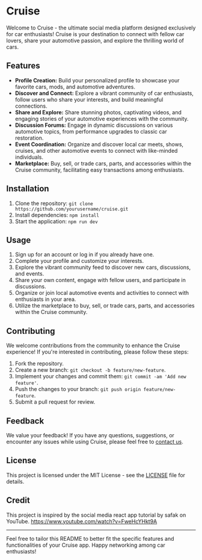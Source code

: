 # Cruise

Welcome to Cruise - the ultimate social media platform designed exclusively for car enthusiasts! Cruise is your destination to connect with fellow car lovers, share your automotive passion, and explore the thrilling world of cars.

## Features

- **Profile Creation:** Build your personalized profile to showcase your favorite cars, mods, and automotive adventures.
- **Discover and Connect:** Explore a vibrant community of car enthusiasts, follow users who share your interests, and build meaningful connections.
- **Share and Explore:** Share stunning photos, captivating videos, and engaging stories of your automotive experiences with the community.
- **Discussion Forums:** Engage in dynamic discussions on various automotive topics, from performance upgrades to classic car restoration.
- **Event Coordination:** Organize and discover local car meets, shows, cruises, and other automotive events to connect with like-minded individuals.
- **Marketplace:** Buy, sell, or trade cars, parts, and accessories within the Cruise community, facilitating easy transactions among enthusiasts.

## Installation

1. Clone the repository: `git clone https://github.com/yourusername/cruise.git`
2. Install dependencies: `npm install`
3. Start the application: `npm run dev`

## Usage

1. Sign up for an account or log in if you already have one.
2. Complete your profile and customize your interests.
3. Explore the vibrant community feed to discover new cars, discussions, and events.
4. Share your own content, engage with fellow users, and participate in discussions.
5. Organize or join local automotive events and activities to connect with enthusiasts in your area.
6. Utilize the marketplace to buy, sell, or trade cars, parts, and accessories within the Cruise community.

## Contributing

We welcome contributions from the community to enhance the Cruise experience! If you're interested in contributing, please follow these steps:

1. Fork the repository.
2. Create a new branch: `git checkout -b feature/new-feature`.
3. Implement your changes and commit them: `git commit -am 'Add new feature'`.
4. Push the changes to your branch: `git push origin feature/new-feature`.
5. Submit a pull request for review.

## Feedback

We value your feedback! If you have any questions, suggestions, or encounter any issues while using Cruise, please feel free to [contact us](mailto:feedback@cruiseapp.com).

## License

This project is licensed under the MIT License - see the [LICENSE](LICENSE) file for details.

## Credit

This project is inspired by the social media react app tutorial by safak on YouTube. https://www.youtube.com/watch?v=FweHcYHkt9A

---

Feel free to tailor this README to better fit the specific features and functionalities of your Cruise app. Happy networking among car enthusiasts!
